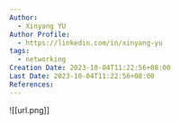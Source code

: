 ```yaml
---
Author:
  - Xinyang YU
Author Profile:
  - https://linkedin.com/in/xinyang-yu
tags:
  - networking
Creation Date: 2023-10-04T11:22:56+08:00
Last Date: 2023-10-04T11:22:56+08:00
References:
---
```

![[url.png]]